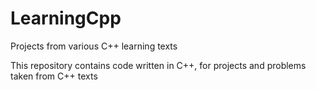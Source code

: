 # LearningCpp
Projects from various C++ learning texts

This repository contains code written in C++, for projects and problems taken from C++ texts
